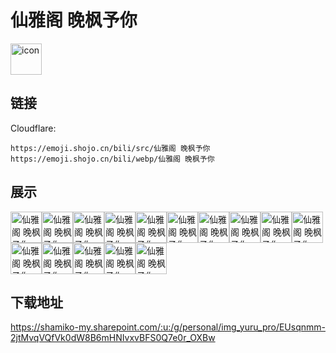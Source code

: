 # 仙雅阁 晚枫予你
<img src="https://emoji.shojo.cn/bili/src/仙雅阁 晚枫予你/icon.png" width="50" height="50" alt="icon">

## 链接
Cloudflare:
```
https://emoji.shojo.cn/bili/src/仙雅阁 晚枫予你
https://emoji.shojo.cn/bili/webp/仙雅阁 晚枫予你
```
## 展示
<img src="https://emoji.shojo.cn/bili/src/仙雅阁 晚枫予你/仙雅阁 晚枫予你-祈祷.png" width="50" height="50" alt="仙雅阁 晚枫予你-祈祷"><img src="https://emoji.shojo.cn/bili/src/仙雅阁 晚枫予你/仙雅阁 晚枫予你-危.png" width="50" height="50" alt="仙雅阁 晚枫予你-危"><img src="https://emoji.shojo.cn/bili/src/仙雅阁 晚枫予你/仙雅阁 晚枫予你-老板大气.png" width="50" height="50" alt="仙雅阁 晚枫予你-老板大气"><img src="https://emoji.shojo.cn/bili/src/仙雅阁 晚枫予你/仙雅阁 晚枫予你-摸鱼.png" width="50" height="50" alt="仙雅阁 晚枫予你-摸鱼"><img src="https://emoji.shojo.cn/bili/src/仙雅阁 晚枫予你/仙雅阁 晚枫予你-生气.png" width="50" height="50" alt="仙雅阁 晚枫予你-生气"><img src="https://emoji.shojo.cn/bili/src/仙雅阁 晚枫予你/仙雅阁 晚枫予你-爱心.png" width="50" height="50" alt="仙雅阁 晚枫予你-爱心"><img src="https://emoji.shojo.cn/bili/src/仙雅阁 晚枫予你/仙雅阁 晚枫予你-心碎.png" width="50" height="50" alt="仙雅阁 晚枫予你-心碎"><img src="https://emoji.shojo.cn/bili/src/仙雅阁 晚枫予你/仙雅阁 晚枫予你-瑟瑟发抖.png" width="50" height="50" alt="仙雅阁 晚枫予你-瑟瑟发抖"><img src="https://emoji.shojo.cn/bili/src/仙雅阁 晚枫予你/仙雅阁 晚枫予你-乖巧.png" width="50" height="50" alt="仙雅阁 晚枫予你-乖巧"><img src="https://emoji.shojo.cn/bili/src/仙雅阁 晚枫予你/仙雅阁 晚枫予你-吸氧.png" width="50" height="50" alt="仙雅阁 晚枫予你-吸氧"><img src="https://emoji.shojo.cn/bili/src/仙雅阁 晚枫予你/仙雅阁 晚枫予你-噗.png" width="50" height="50" alt="仙雅阁 晚枫予你-噗"><img src="https://emoji.shojo.cn/bili/src/仙雅阁 晚枫予你/仙雅阁 晚枫予你-晚安.png" width="50" height="50" alt="仙雅阁 晚枫予你-晚安"><img src="https://emoji.shojo.cn/bili/src/仙雅阁 晚枫予你/仙雅阁 晚枫予你-贫穷.png" width="50" height="50" alt="仙雅阁 晚枫予你-贫穷"><img src="https://emoji.shojo.cn/bili/src/仙雅阁 晚枫予你/仙雅阁 晚枫予你-目移.png" width="50" height="50" alt="仙雅阁 晚枫予你-目移"><img src="https://emoji.shojo.cn/bili/src/仙雅阁 晚枫予你/仙雅阁 晚枫予你-略略略.png" width="50" height="50" alt="仙雅阁 晚枫予你-略略略">

## 下载地址

https://shamiko-my.sharepoint.com/:u:/g/personal/img_yuru_pro/EUsqnmm-2jtMvqVQfVk0dW8B6mHNIvxvBFS0Q7e0r_OXBw